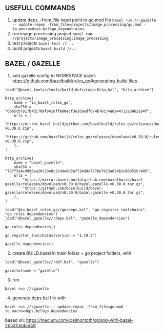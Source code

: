 ## USEFULL COMMANDS

1. update deps, -from_file need point to go.mod file
```bazel run //:gazelle -- update-repos -from_file=projects/image_processing/go.mod -to_macro=deps.bzl%go_dependencies```
2. run image processing project
```bazel run //projects/image_processing:image_processing```
3. test projects
```bazel test //...```
4. build projects
```bazel build //...```



## BAZEL / GAZELLE

1. add gazelle config to WORKSPACE.bazel: https://github.com/bazelbuild/rules_go#generating-build-files
```
load("@bazel_tools//tools/build_defs/repo:http.bzl", "http_archive")

http_archive(
    name = "io_bazel_rules_go",
    sha256 = "6b65cb7917b4d1709f9410ffe00ecf3e160edf674b78c54a894471320862184f",
    urls = [
        "https://mirror.bazel.build/github.com/bazelbuild/rules_go/releases/download/v0.39.0/rules_go-v0.39.0.zip",
        "https://github.com/bazelbuild/rules_go/releases/download/v0.39.0/rules_go-v0.39.0.zip",
    ],
)

http_archive(
    name = "bazel_gazelle",
    sha256 = "727f3e4edd96ea20c29e8c2ca9e8d2af724d8c7778e7923a854b2c80952bc405",
    urls = [
        "https://mirror.bazel.build/github.com/bazelbuild/bazel-gazelle/releases/download/v0.30.0/bazel-gazelle-v0.30.0.tar.gz",
        "https://github.com/bazelbuild/bazel-gazelle/releases/download/v0.30.0/bazel-gazelle-v0.30.0.tar.gz",
    ],
)

load("@io_bazel_rules_go//go:deps.bzl", "go_register_toolchains", "go_rules_dependencies")
load("@bazel_gazelle//:deps.bzl", "gazelle_dependencies")

go_rules_dependencies()

go_register_toolchains(version = "1.19.3")

gazelle_dependencies()
```
2. create BUILD.bazel in main folder + go project folders, with
```
load("@bazel_gazelle//:def.bzl", "gazelle")

gazelle(name = "gazelle")
```
3. run 
```
bazel run //:gazelle
```
4. generate deps.bzl file with 
```
bazel run //:gazelle -- update-repos -from_file=go.mod -to_macro=deps.bzl%go_dependencies
```

based on: https://medium.com/@simontoth/golang-with-bazel-2b5310d4ce48
